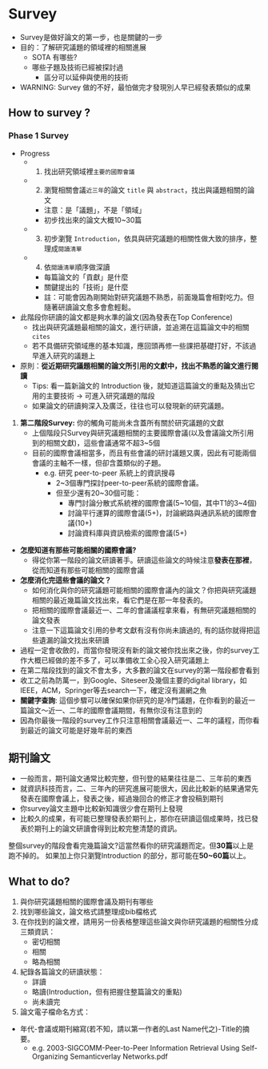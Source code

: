 # Survey
- Survey是做好論文的第一步，也是關鍵的一步
- 目的：了解研究議題的領域裡的相關進展
  - SOTA 有哪些?
  - 哪些子題及技術已經被探討過
    - 區分可以延伸與使用的技術
- WARNING: Survey 做的不好，最怕做完才發現別人早已經發表類似的成果

## How to survey ?
### Phase 1 Survey
- Progress
  - 1. 找出研究領域裡`主要的國際會議`
  - 2. 瀏覽相關會議`近三年`的論文 `title` 與 `abstract`，找出與議題相關的論文
      - 注意：是「議題」，不是「領域」
      - 初步找出來的論文大概10\~30篇
  - 3. 初步瀏覽 `Introduction`，依具與研究議題的相關性做大致的排序，整理成`閱讀清單`
  - 4. 依`閱讀清單`順序做深讀
    - 每篇論文的「貢獻」是什麼
    - 關鍵提出的「技術」是什麼
    - 註：可能會因為剛開始對研究議題不熟悉，前面幾篇會相對吃力。但隨著研讀論文愈多會愈輕鬆。
- 此階段你研讀的論文都是夠水準的論文(因為發表在Top Conference)
    - 找出與研究議題最相關的論文，進行研讀，並追溯在這篇論文中的相關 `cites`
    - 若不具備研究領域應的基本知識，應回頭再修一些課把基礎打好，不該過早進入研究的議題上
- 原則：**從近期研究議題相關的論文所引用的文獻中，找出不熟悉的論文進行閱讀**    
    - Tips: 看一篇新論文的 Introduction 後，就知道這篇論文的重點及猜出它用的主要技術 -> 可進入研究議題的階段
    - 如果論文的研讀夠深入及廣泛，往往也可以發現新的研究議題。
1. **第二階段Survey:** 你的觸角可能尚未含蓋所有關於研究議題的文獻
    - 上個階段只Survey與研究議題相關的主要國際會議(以及會議論文所引用到的相關文獻)，這些會議通常不超3\~5個
    - 目前的國際會議相當多，而且有些會議的研討議題又廣，因此有可能兩個會議的主軸不一樣，但卻含蓋類似的子題。
        - e.g. 研究 peer-to-peer 系統上的資訊搜尋
            - 2\~3個專門探討peer-to-peer系統的國際會議。
            - 但至少還有20\~30個可能：
                - 專門討論分散式系統裡的國際會議(5\~10個，其中T1的3\~4個)
                - 討論平行運算的國際會議(5+)，討論網路與通訊系統的國際會議(10+)
                - 討論資料庫與資訊檢索的國際會議(5+)

- **怎麼知道有那些可能相關的國際會議?**
    - 得從你第一階段的論文研讀著手。研讀這些論文的時候注意**發表在那裡**，從而知道有那些可能相關的國際會議
- **怎麼消化完這些會議的論文？**
    - 如何消化與你的研究議題可能相關的國際會議內的論文？你把與研究議題相關的最近幾篇論文找出來，看它們是在那一年發表的。
    - 把相關的國際會議最近一、二年的會議議程拿來看，有無研究議題相關的論文發表
    - 注意一下這篇論文引用的參考文獻有沒有你尚未讀過的, 有的話你就得把這些遺漏的論文找出來研讀
- 過程一定會收斂的，而當你發現沒有新的論文被你找出來之後，你的survey工作大概已經做的差不多了，可以準備收工全心投入研究議題上
- 在第二階段找到的論文不會太多，大多數的論文在survey的第一階段都會看到
- 收工之前為防萬一，到Google、Siteseer及幾個主要的digital library，如IEEE，ACM，Springer等去search一下，確定沒有漏網之魚
- **關鍵字查詢**: 這個步驟可以確保如果你研究的是冷門議題，在你看到的最近一篇論文～近一、二年的國際會議期間，有無你沒有注意到的
- 因為你最後一階段的survey工作只注意相關會議最近一、二年的議程，而你看到最近的論文可能是好幾年前的東西

## 期刊論文
- 一般而言，期刊論文通常比較完整，但刊登的結果往往是二、三年前的東西
- 就資訊科技而言，二、三年內的研究進展可能很大，因此比較新的結果通常先發表在國際會議上，發表之後，經過幾回合的修正才會投稿到期刊
- 你survey論文主題中比較新知識很少會在期刊上發現
- 比較久的成果，有可能已整理發表於期刊上，那你在研讀這個成果時，找已發表於期刊上的論文研讀會得到比較完整清楚的資訊。

整個survey的階段會看完幾篇論文?這當然看你的研究議題而定。但**30篇**以上是跑不掉的。
如果加上你只瀏覽Introduction 的部分，那可能在**50~60篇**以上。

## What to do?
1. 與你研究議題相關的國際會議及期刊有哪些
2. 找到哪些論文，論文格式請整理成bib檔格式
3. 在你找到的論文裡，請用另一份表格整理這些論文與你研究議題的相關性分成三類資訊：
    - 密切相關
    - 相關
    - 略為相關
4. 紀錄各篇論文的研讀狀態：
    - 詳讀
    - 略讀(Introduction，但有把握住整篇論文的重點)
    - 尚未讀完
5. 論文電子檔命名方式：
- 年代-會議或期刊縮寫(若不知，請以第一作者的Last Name代之)-Title的摘要。
    - e.g. 2003-SIGCOMM-Peer-to-Peer Information Retrieval Using Self-Organizing Semanticverlay Networks.pdf